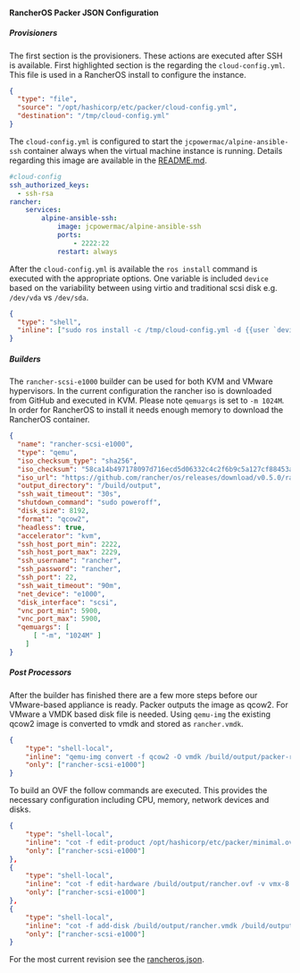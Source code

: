 #### RancherOS Packer JSON Configuration

##### Provisioners
The first section is the provisioners.  These actions are executed after SSH is available.
First highlighted section is the regarding the `cloud-config.yml`.  This file is used in a RancherOS install to configure the instance.
```json
{
  "type": "file",
  "source": "/opt/hashicorp/etc/packer/cloud-config.yml",
  "destination": "/tmp/cloud-config.yml"
}
```

The `cloud-config.yml` is configured to start the `jcpowermac/alpine-ansible-ssh` container always when the virtual machine instance is running.  Details regarding this image are available in the [README.md](../alpine-ansible-ssh/README.md).
```yml
#cloud-config
ssh_authorized_keys:
  - ssh-rsa
rancher:
    services:
        alpine-ansible-ssh:
            image: jcpowermac/alpine-ansible-ssh
            ports:
                - 2222:22
            restart: always
```

After the `cloud-config.yml` is available the `ros install` command is executed with the appropriate options.  One variable is included `device` based on the variability between using virtio and traditional scsi disk e.g. `/dev/vda` vs `/dev/sda`.
```json
{
  "type": "shell",
  "inline": ["sudo ros install -c /tmp/cloud-config.yml -d {{user `device`}} -f -t generic --no-reboot"]
}
```

##### Builders

The `rancher-scsi-e1000` builder can be used for both KVM and VMware hypervisors.  In the current configuration the rancher iso is downloaded from GitHub and executed in KVM.  Please note `qemuargs` is set to `-m 1024M`.  In order for RancherOS to install it needs enough memory to download the RancherOS container.  

```json
{
  "name": "rancher-scsi-e1000",
  "type": "qemu",
  "iso_checksum_type": "sha256",
  "iso_checksum": "58ca14b497178097d716ecd5d06332c4c2f6b9c5a127cf88453a5d22742835d4",
  "iso_url": "https://github.com/rancher/os/releases/download/v0.5.0/rancheros.iso",
  "output_directory": "/build/output",
  "ssh_wait_timeout": "30s",
  "shutdown_command": "sudo poweroff",
  "disk_size": 8192,
  "format": "qcow2",
  "headless": true,
  "accelerator": "kvm",
  "ssh_host_port_min": 2222,
  "ssh_host_port_max": 2229,
  "ssh_username": "rancher",
  "ssh_password": "rancher",
  "ssh_port": 22,
  "ssh_wait_timeout": "90m",
  "net_device": "e1000",
  "disk_interface": "scsi",
  "vnc_port_min": 5900,
  "vnc_port_max": 5900,
  "qemuargs": [
      [ "-m", "1024M" ]
    ]
}
```

##### Post Processors

After the builder has finished there are a few more steps before our VMware-based appliance is ready.  Packer outputs the image as qcow2.  For VMware a VMDK based disk file is needed.  Using `qemu-img` the existing qcow2 image is converted to vmdk and stored as `rancher.vmdk`.
```json
{
    "type": "shell-local",
    "inline": "qemu-img convert -f qcow2 -O vmdk /build/output/packer-rancher-scsi-e1000 /build/output/rancher.vmdk",
    "only": ["rancher-scsi-e1000"]
}
```
To build an OVF the follow commands are executed.  This provides the necessary configuration including CPU, memory, network devices and disks.
```json
{
    "type": "shell-local",
    "inline": "cot -f edit-product /opt/hashicorp/etc/packer/minimal.ovf -o /build/output/rancher.ovf -p RancherOS -n Rancher -v 0.5.0",
    "only": ["rancher-scsi-e1000"]
},
{
    "type": "shell-local",
    "inline": "cot -f edit-hardware /build/output/rancher.ovf -v vmx-8 -c 1 -m 1G -n 1 --nic-types e1000 --nic-names eth0 --nic-networks eth0 --network-descriptions \"Management Network\"",
    "only": ["rancher-scsi-e1000"]
},
{
    "type": "shell-local",
    "inline": "cot -f add-disk /build/output/rancher.vmdk /build/output/rancher.ovf -t harddisk -c scsi",
    "only": ["rancher-scsi-e1000"]
}
```

For the most current revision see the [rancheros.json](../rancheros/rancheros.json).
